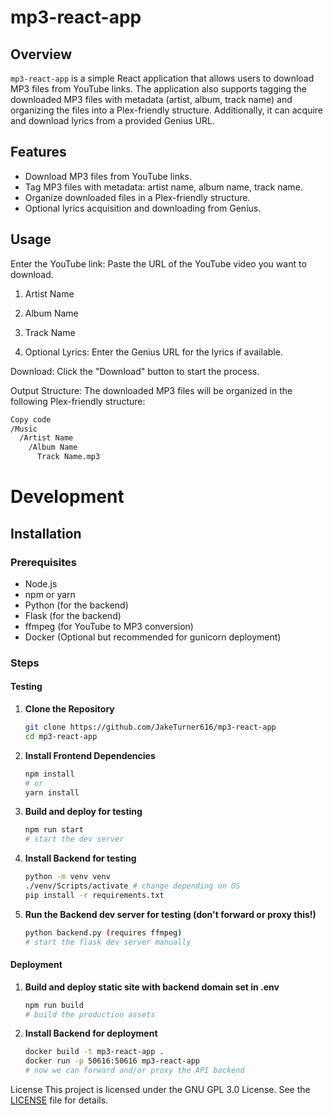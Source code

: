 # mp3-react-app

## Overview
`mp3-react-app` is a simple React application that allows users to download MP3 files from YouTube links. The application also supports tagging the downloaded MP3 files with metadata (artist, album, track name) and organizing the files into a Plex-friendly structure. Additionally, it can acquire and download lyrics from a provided Genius URL.

## Features
- Download MP3 files from YouTube links.
- Tag MP3 files with metadata: artist name, album name, track name.
- Organize downloaded files in a Plex-friendly structure.
- Optional lyrics acquisition and downloading from Genius.

## Usage

Enter the YouTube link: Paste the URL of the YouTube video you want to download.

1. Artist Name

2. Album Name

3. Track Name

4. Optional Lyrics: Enter the Genius URL for the lyrics if available.

Download: Click the "Download" button to start the process.

Output Structure:
The downloaded MP3 files will be organized in the following Plex-friendly structure:

```markdown
Copy code
/Music
  /Artist Name
    /Album Name
      Track Name.mp3
```


# Development

## Installation

### Prerequisites
- Node.js
- npm or yarn
- Python (for the backend)
- Flask (for the backend)
- ffmpeg (for YouTube to MP3 conversion)
- Docker (Optional but recommended for gunicorn deployment)

### Steps

#### Testing

1. **Clone the Repository**
   ```sh
   git clone https://github.com/JakeTurner616/mp3-react-app
   cd mp3-react-app
   ```

2. **Install Frontend Dependencies**
   ```sh
   npm install
   # or
   yarn install
   ```

3. **Build and deploy for testing**
   ```sh
   npm run start
   # start the dev server
   ```

4. **Install Backend for testing**
   ```sh
   python -m venv venv
   ./venv/Scripts/activate # change depending on OS
   pip install -r requirements.txt
   ```

5. **Run the Backend dev server for testing (don't forward or proxy this!)**
   ```sh
   python backend.py (requires ffmpeg)
   # start the flask dev server manually
   ```

#### Deployment

1. **Build and deploy static site with backend domain set in .env**
   ```sh
   npm run build
   # build the production assets
   ```

2. **Install Backend for deployment**
   ```sh
   docker build -t mp3-react-app .
   docker run -p 50616:50616 mp3-react-app
   # now we can forward and/or proxy the API backend
   ```

License
This project is licensed under the GNU GPL 3.0 License. See the [LICENSE](https://github.com/JakeTurner616/mp3-react-app/blob/master/LICENSE) file for details.
